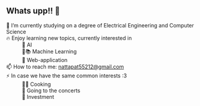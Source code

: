 ## Whats upp!! 👋
📖 I’m currently studying on a degree of Electrical Engineering and Computer Science <br>
🔥 Enjoy learning new topics, currently interested in <br>
&emsp;&emsp;&emsp;🤖 AI <br>
&emsp;&emsp;&emsp;🤖📚 Machine Learning <br>
&emsp;&emsp;&emsp;🌈 Web-application <br>
📫 How to reach me: nattapat55212@gmail.com <br>
⚡ In case we have the same common interests :3 <br>
&emsp;&emsp;&emsp;🧑‍🍳 Cooking <br>
&emsp;&emsp;&emsp;🎹 Going to the concerts <br>
&emsp;&emsp;&emsp;🤑 Investment <br>

